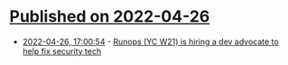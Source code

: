 # [Published on 2022-04-26](index.md)

* [2022-04-26, 17:00:54](https://news.ycombinator.com/item?id=31169959) - [Runops (YC W21) is hiring a dev advocate to help fix security tech](https://www.ycombinator.com/companies/runops/jobs/4S6TgVQ-data-privacy-devops-advocate)
